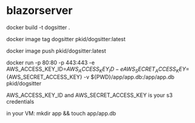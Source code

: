 # blazorserver


 docker build -t dogsitter .  
 
 docker image tag dogsitter pkid/dogsitter:latest
 
 docker image push pkid/dogsitter:latest   
 
docker run -p 80:80 -p 443:443 -e AWS_ACCESS_KEY_ID=${AWS_ACCESS_KEY_ID} -e AWS_SECRET_ACCESS_KEY=${AWS_SECRET_ACCESS_KEY}  -v ${PWD}/app/app.db:/app/app.db pkid/dogsitter

AWS_ACCESS_KEY_ID and AWS_SECRET_ACCESS_KEY is your s3 credentials

in your VM: mkdir app && touch app/app.db
